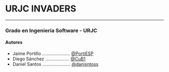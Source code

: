 # URJC INVADERS
---
### Grado en Ingeniería Software - URJC
#### Autores
- Jaime Portillo ...................... [@PortiESP](https://github.com/PortiESP)
- Diego Sánchez ................... [@CuB1](https://github.com/CuB1z)
- Daniel Santos ...................... [@danisntoss](https://github.com/danisntoss)